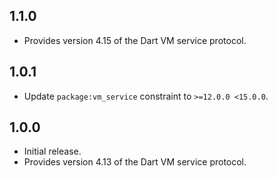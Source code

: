 ## 1.1.0
- Provides version 4.15 of the Dart VM service protocol.

## 1.0.1
- Update `package:vm_service` constraint to `>=12.0.0 <15.0.0`.

## 1.0.0
- Initial release.
- Provides version 4.13 of the Dart VM service protocol.
